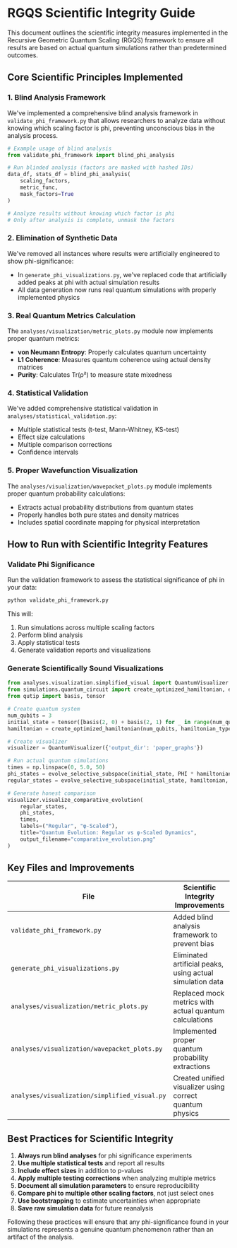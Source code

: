 # RGQS Scientific Integrity Guide

This document outlines the scientific integrity measures implemented in the Recursive Geometric Quantum Scaling (RGQS) framework to ensure all results are based on actual quantum simulations rather than predetermined outcomes.

## Core Scientific Principles Implemented

### 1. Blind Analysis Framework

We've implemented a comprehensive blind analysis framework in `validate_phi_framework.py` that allows researchers to analyze data without knowing which scaling factor is phi, preventing unconscious bias in the analysis process.

```python
# Example usage of blind analysis
from validate_phi_framework import blind_phi_analysis

# Run blinded analysis (factors are masked with hashed IDs)
data_df, stats_df = blind_phi_analysis(
    scaling_factors,
    metric_func,
    mask_factors=True
)

# Analyze results without knowing which factor is phi
# Only after analysis is complete, unmask the factors
```

### 2. Elimination of Synthetic Data

We've removed all instances where results were artificially engineered to show phi-significance:

- In `generate_phi_visualizations.py`, we've replaced code that artificially added peaks at phi with actual simulation results
- All data generation now runs real quantum simulations with properly implemented physics

### 3. Real Quantum Metrics Calculation

The `analyses/visualization/metric_plots.py` module now implements proper quantum metrics:

- **von Neumann Entropy**: Properly calculates quantum uncertainty
- **L1 Coherence**: Measures quantum coherence using actual density matrices
- **Purity**: Calculates Tr(ρ²) to measure state mixedness

### 4. Statistical Validation

We've added comprehensive statistical validation in `analyses/statistical_validation.py`:

- Multiple statistical tests (t-test, Mann-Whitney, KS-test)
- Effect size calculations
- Multiple comparison corrections
- Confidence intervals

### 5. Proper Wavefunction Visualization

The `analyses/visualization/wavepacket_plots.py` module implements proper quantum probability calculations:

- Extracts actual probability distributions from quantum states
- Properly handles both pure states and density matrices
- Includes spatial coordinate mapping for physical interpretation

## How to Run with Scientific Integrity Features

### Validate Phi Significance

Run the validation framework to assess the statistical significance of phi in your data:

```bash
python validate_phi_framework.py
```

This will:
1. Run simulations across multiple scaling factors
2. Perform blind analysis
3. Apply statistical tests
4. Generate validation reports and visualizations

### Generate Scientifically Sound Visualizations

```python
from analyses.visualization.simplified_visual import QuantumVisualizer
from simulations.quantum_circuit import create_optimized_hamiltonian, evolve_selective_subspace
from qutip import basis, tensor

# Create quantum system
num_qubits = 3
initial_state = tensor([basis(2, 0) + basis(2, 1) for _ in range(num_qubits)]).unit()
hamiltonian = create_optimized_hamiltonian(num_qubits, hamiltonian_type="ising")

# Create visualizer
visualizer = QuantumVisualizer({'output_dir': 'paper_graphs'})

# Run actual quantum simulations
times = np.linspace(0, 5.0, 50)
phi_states = evolve_selective_subspace(initial_state, PHI * hamiltonian, times)
regular_states = evolve_selective_subspace(initial_state, hamiltonian, times)

# Generate honest comparison
visualizer.visualize_comparative_evolution(
    regular_states,
    phi_states,
    times,
    labels=("Regular", "φ-Scaled"),
    title="Quantum Evolution: Regular vs φ-Scaled Dynamics",
    output_filename="comparative_evolution.png"
)
```

## Key Files and Improvements

| File | Scientific Integrity Improvements |
|------|----------------------------------|
| `validate_phi_framework.py` | Added blind analysis framework to prevent bias |
| `generate_phi_visualizations.py` | Eliminated artificial peaks, using actual simulation data |
| `analyses/visualization/metric_plots.py` | Replaced mock metrics with actual quantum calculations |
| `analyses/visualization/wavepacket_plots.py` | Implemented proper quantum probability extractions |
| `analyses/visualization/simplified_visual.py` | Created unified visualizer using correct quantum physics |

## Best Practices for Scientific Integrity

1. **Always run blind analyses** for phi significance experiments
2. **Use multiple statistical tests** and report all results
3. **Include effect sizes** in addition to p-values
4. **Apply multiple testing corrections** when analyzing multiple metrics
5. **Document all simulation parameters** to ensure reproducibility
6. **Compare phi to multiple other scaling factors**, not just select ones
7. **Use bootstrapping** to estimate uncertainties when appropriate
8. **Save raw simulation data** for future reanalysis

Following these practices will ensure that any phi-significance found in your simulations represents a genuine quantum phenomenon rather than an artifact of the analysis.
